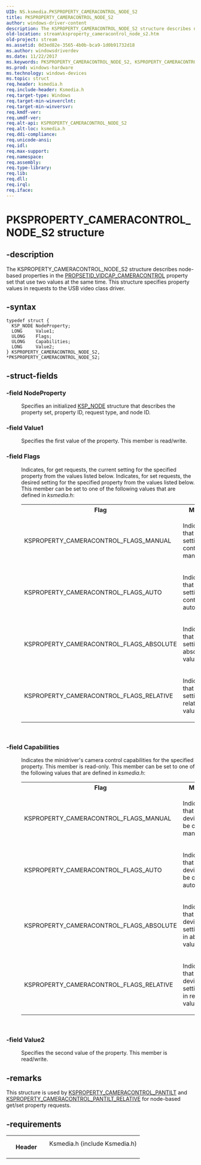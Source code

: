 ```yaml
---
UID: NS.ksmedia.PKSPROPERTY_CAMERACONTROL_NODE_S2
title: PKSPROPERTY_CAMERACONTROL_NODE_S2
author: windows-driver-content
description: The KSPROPERTY_CAMERACONTROL_NODE_S2 structure describes node-based properties in the PROPSETID_VIDCAP_CAMERACONTROL property set that use two values at the same time. This structure specifies property values in requests to the USB video class driver.
old-location: stream\ksproperty_cameracontrol_node_s2.htm
old-project: stream
ms.assetid: 0d3ed82e-3565-4b0b-bca9-1d0b91732d18
ms.author: windowsdriverdev
ms.date: 11/22/2017
ms.keywords: PKSPROPERTY_CAMERACONTROL_NODE_S2, KSPROPERTY_CAMERACONTROL_NODE_S2, *PKSPROPERTY_CAMERACONTROL_NODE_S2
ms.prod: windows-hardware
ms.technology: windows-devices
ms.topic: struct
req.header: ksmedia.h
req.include-header: Ksmedia.h
req.target-type: Windows
req.target-min-winverclnt: 
req.target-min-winversvr: 
req.kmdf-ver: 
req.umdf-ver: 
req.alt-api: KSPROPERTY_CAMERACONTROL_NODE_S2
req.alt-loc: ksmedia.h
req.ddi-compliance: 
req.unicode-ansi: 
req.idl: 
req.max-support: 
req.namespace: 
req.assembly: 
req.type-library: 
req.lib: 
req.dll: 
req.irql: 
req.iface: 
---
```


# PKSPROPERTY_CAMERACONTROL_NODE_S2 structure



## -description
<p>The KSPROPERTY_CAMERACONTROL_NODE_S2 structure describes node-based properties in the <a href="https://msdn.microsoft.com/library/windows/hardware/ff567802">PROPSETID_VIDCAP_CAMERACONTROL</a> property set that use two values at the same time. This structure specifies property values in requests to the USB video class driver.</p>


## -syntax

````
typedef struct {
  KSP_NODE NodeProperty;
  LONG     Value1;
  ULONG    Flags;
  ULONG    Capabilities;
  LONG     Value2;
} KSPROPERTY_CAMERACONTROL_NODE_S2, *PKSPROPERTY_CAMERACONTROL_NODE_S2;
````


## -struct-fields
<dl>

### -field <b>NodeProperty</b>

<dd>
<p>Specifies an initialized <a href="https://msdn.microsoft.com/library/windows/hardware/ff566720">KSP_NODE</a> structure that describes the property set, property ID, request type, and node ID. </p>
</dd>

### -field <b>Value1</b>

<dd>
<p>Specifies the first value of the property. This member is read/write.</p>
</dd>

### -field <b>Flags</b>

<dd>
<p>Indicates, for get requests, the current setting for the specified property from the values listed below. Indicates, for set requests, the desired setting for the specified property from the values listed below. This member can be set to one of the following values that are defined in <i>ksmedia.h</i>:</p>
<table>
<tr>
<th>Flag</th>
<th>Meaning</th>
</tr>
<tr>
<td>
<p>KSPROPERTY_CAMERACONTROL_FLAGS_MANUAL</p>
</td>
<td>
<p>Indicates that the setting is controlled manually</p>
</td>
</tr>
<tr>
<td>
<p>KSPROPERTY_CAMERACONTROL_FLAGS_AUTO</p>
</td>
<td>
<p>Indicates that the setting is controlled automatically</p>
</td>
</tr>
<tr>
<td>
<p>KSPROPERTY_CAMERACONTROL_FLAGS_ABSOLUTE</p>
</td>
<td>
<p>Indicates that the setting is in absolute values</p>
</td>
</tr>
<tr>
<td>
<p>KSPROPERTY_CAMERACONTROL_FLAGS_RELATIVE</p>
</td>
<td>
<p>Indicates that the setting is in relative values</p>
</td>
</tr>
</table>
<p> </p>
</dd>

### -field <b>Capabilities</b>

<dd>
<p>Indicates the minidriver's camera control capabilities for the specified property. This member is read-only. This member can be set to one of the following values that are defined in <i>ksmedia.h</i>:</p>
<table>
<tr>
<th>Flag</th>
<th>Meaning</th>
</tr>
<tr>
<td>
<p>KSPROPERTY_CAMERACONTROL_FLAGS_MANUAL</p>
</td>
<td>
<p>Indicates that the device can be controlled manually</p>
</td>
</tr>
<tr>
<td>
<p>KSPROPERTY_CAMERACONTROL_FLAGS_AUTO</p>
</td>
<td>
<p>Indicates that the device can be controlled automatically</p>
</td>
</tr>
<tr>
<td>
<p>KSPROPERTY_CAMERACONTROL_FLAGS_ABSOLUTE</p>
</td>
<td>
<p>Indicates that the device settings are in absolute values</p>
</td>
</tr>
<tr>
<td>
<p>KSPROPERTY_CAMERACONTROL_FLAGS_RELATIVE</p>
</td>
<td>
<p>Indicates that the device settings are in relative values</p>
</td>
</tr>
</table>
<p> </p>
</dd>

### -field <b>Value2</b>

<dd>
<p>Specifies the second value of the property. This member is read/write.</p>
</dd>
</dl>

## -remarks
<p>This structure is used by <a href="https://msdn.microsoft.com/library/windows/hardware/ff564425">KSPROPERTY_CAMERACONTROL_PANTILT</a> and <a href="https://msdn.microsoft.com/library/windows/hardware/ff564427">KSPROPERTY_CAMERACONTROL_PANTILT_RELATIVE</a> for node-based get/set property requests.</p>

## -requirements
<table>
<tr>
<th width="30%">
<p>Header</p>
</th>
<td width="70%">
<dl>
<dt>Ksmedia.h (include Ksmedia.h)</dt>
</dl>
</td>
</tr>
</table>